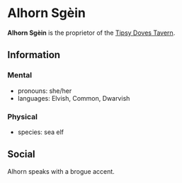 # Alhorn Sgèin

**Alhorn Sgèin** is the proprietor of the [Tipsy Doves Tavern](../cape-bec/tipsy-doves-tavern.md).

## Information

### Mental

- pronouns: she/her
- languages: Elvish, Common, Dwarvish

### Physical

- species: sea elf

## Social

Alhorn speaks with a brogue accent.
